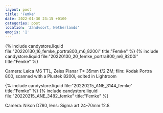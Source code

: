 ```yaml
---
layout: post
title: 'Femke'
date: 2022-01-30 23:15 +0100
categories: post
location: 'Zandvoort, Netherlands'
emojis: '🔞'
---
```


{% include candystore.liquid file:"20220130_16_femke_portra800_m6_8200i" title:"Femke" %}
{% include candystore.liquid file:"20220130_20_femke_portra800_m6_8200i" title:"Femke" %}

Camera: Leica M6 TTL, Zeiss Planar T\* 35mm f/2 ZM; film: Kodak Portra 800, scanned with a Plustek 8200i, edited in Lightroom

{% include candystore.liquid file:"20220215_ANE_3144_femke" title:"Femke" %}
{% include candystore.liquid file:"20220215_ANE_3482_femke" title:"Femke" %}

Camera: Nikon D780, lens: Sigma art 24-70mm f2.8
